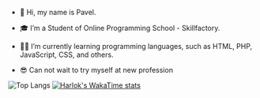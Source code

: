 - 👋 Hi, my name is Pavel.
- 🎓 I’m a Student of Online Programming School - Skillfactory.
- ✍🏻 I’m currently learning programming languages, such as HTML, PHP, JavaScript, CSS, and others.

- 😎 Can not wait to try myself at new profession

![Top Langs](https://github-readme-stats.vercel.app/api/top-langs/?username=anuraghazra&layout=donut&theme=onedark&bg_color=0c1414) [![Harlok's WakaTime stats](https://github-readme-stats.vercel.app/api/wakatime?username=doomscourge416)](https://github.com/anuraghazra/github-readme-stats)



<!--
- 📫 How to reach me ...
- 😄 Pronouns: ...
- ⚡ Fun fact: ...


 
doomscourge416/doomscourge416 is a ✨ special ✨ repository because its `README.md` (this file) appears on your GitHub profile.
You can click the Preview link to take a look at your changes.
--->
